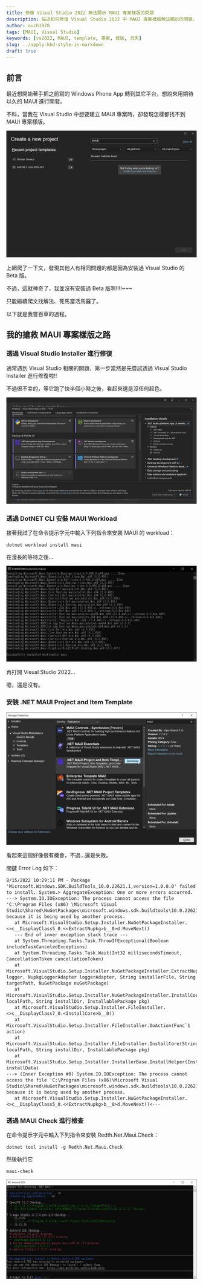 ```yaml
---
title: 修復 Visual Studio 2022 無法顯示 MAUI 專案樣版的問題
description: 描述如何修復 Visual Studio 2022 中 MAUI 專案樣版無法顯示的問題。
author: ouch1978
tags: [MAUI, Visual Studio]
keywords: [vs2022, MAUI, template, 專案, 樣版, 消失]
slug: ../apply-kbd-style-in-markdown
draft: true
---
```


## 前言

最近想開始著手把之前寫的 Windows Phone App 轉到其它平台，想說來用期待以久的 MAUI 進行開發。

不料，當我在 Visual Studio 中想要建立 MAUI 專案時，卻發現怎樣都找不到 MAUI 專案樣版。

![說好的 MAUI 專案樣版呢?](maui-project-template-is-missing.png "說好的 MAUI 專案樣版呢?")

上網爬了一下文，發現其他人有相同問題的都是因為安裝過 Visual Studio 的 Beta 版。

不過，這就神奇了，我並沒有安裝過 Beta 版啊!!!!~~~

只能繼續爬文找解法、死馬當活馬醫了。

以下就是我嘗百草的過程。

## 我的搶救 MAUI 專案樣版之路

### 透過 Visual Studio Installer 進行修復

通常遇到 Visual Studio 相關的問題，第一步當然是先嘗試透過 Visual Studio Installer 進行修復啦!!

不過很不幸的，等它跑了快半個小時之後，看起來還是沒任何起色。

![MAUI 開發功能確實有被勾選](maui-is-checked.png "MAUI 開發功能確實有被勾選")

### 透過 DotNET CLI 安裝 MAUI Workload

接著我試了在命令提示字元中輸入下列指令來安裝 MAUI 的 workload：

```shell
dotnet workload install maui
```

在漫長的等待之後...

![MAUI workload 安裝成功](successfully-installed-workloads-maui.png "MAUI workload 安裝成功")

再打開 Visual Studio 2022...

嗯，還是沒有。

### 安裝 .NET MAUI Project and Item Template

![](2022-08-16-12-23-53.png)

看起來這個好像很有機會，不過...還是失敗。

關鍵 Error Log 如下：

```
8/15/2022 10:29:11 PM - Package 'Microsoft.Windows.SDK.BuildTools_10.0.22621.1,version=1.0.0.0' failed to install. System.> AggregateException: One or more errors occurred. ---> System.IO.IOException: The process cannot access the file 'C:\Program Files (x86) \Microsoft Visual Studio\Shared\NuGetPackages\microsoft.windows.sdk.buildtools\10.0.22621.1\bin\10.0.22621.0\x64\ComparePackage.exe'  because it is being used by another process.
   at Microsoft.VisualStudio.Setup.Installer.NuGetPackageInstaller.<>c__DisplayClass5_0.<<ExtractNupkg>b__0>d.MoveNext()
   --- End of inner exception stack trace ---
   at System.Threading.Tasks.Task.ThrowIfExceptional(Boolean includeTaskCanceledExceptions)
   at System.Threading.Tasks.Task.Wait(Int32 millisecondsTimeout, CancellationToken cancellationToken)
   at Microsoft.VisualStudio.Setup.Installer.NuGetPackageInstaller.ExtractNupkg(ILogger logger, NupkgLoggerAdapter loggerAdapter, String installerFile, String targetPath, NuGetPackage nuGetPackage)
   at Microsoft.VisualStudio.Setup.Installer.NuGetPackageInstaller.InstallCoreInternal(String localPath, String installDir, InstallablePackage pkg)
   at Microsoft.VisualStudio.Setup.Installer.FileInstaller.<>c__DisplayClass7_0.<InstallCore>b__0()
   at Microsoft.VisualStudio.Setup.Installer.FileInstaller.DoAction(Func`1 action)
   at Microsoft.VisualStudio.Setup.Installer.FileInstaller.InstallCore(String localPath, String installDir, InstallablePackage pkg)
   at Microsoft.VisualStudio.Setup.Installer.InstallerBase.InstallHelper(InstallData installData)
---> (Inner Exception #0) System.IO.IOException: The process cannot access the file 'C:\Program Files (x86)\Microsoft Visual Studio\Shared\NuGetPackages\microsoft.windows.sdk.buildtools\10.0.22621.1\bin\10.0.22621.0\x64\ComparePackage.exe' because it is being used by another process.
   at Microsoft.VisualStudio.Setup.Installer.NuGetPackageInstaller.<>c__DisplayClass5_0.<<ExtractNupkg>b__0>d.MoveNext()<---
```

### 透過 MAUI Check 進行檢查

在命令提示字元中輸入下列指令來安裝 Redth.Net.Maui.Check：

```shell
dotnet tool install -g Redth.Net.Maui.Check
```

然後執行它

```shell
maui-check
```

![](2022-08-16-12-38-42.png)
